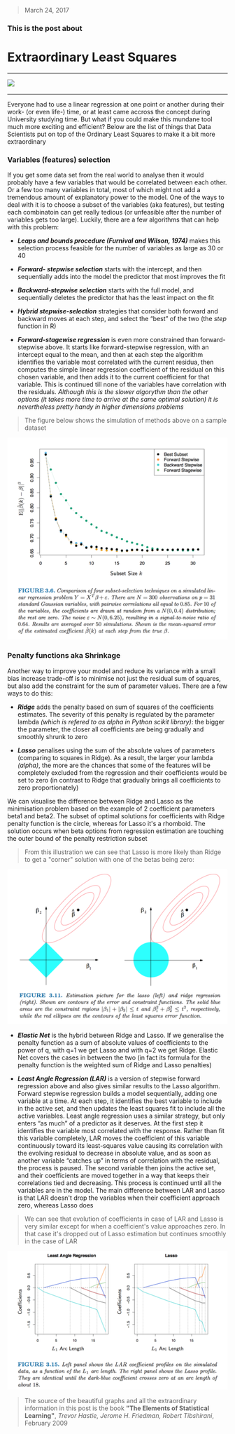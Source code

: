 > March 24, 2017

### This is the post about
 
# Extraordinary Least Squares

****

![](https://media.giphy.com/media/Q09lToTa0H3Es/giphy.gif)

****

Everyone had to use a linear regression at one point or another during their work- (or even life-) time, or at least came accross the concept during University studying time. But what if you could make this mundane tool much more exciting and efficient? Below are the list of things that Data Scientists put on top of the Ordinary Least Squares to make it a bit more extraordinary

### Variables (features) selection
   If you get some data set from the real world to analyse then it would probably have a few variables that would be correlated between each other. Or a few too many variables in total, most of which might not add a tremendous amount of explanatory power to the model. One of the ways to deal with it is to choose a subset of the variables (aka features), but testing each combinatoin can get really tedious (or unfeasible after the number of variables gets too large). Luckily, there are a few algorithms that can help with this problem: 
   
   + __*Leaps and bounds procedure (Furnival and Wilson, 1974)*__
   makes this selection process feasible for the number of variables as large as 30 or 40

  
   + __*Forward- stepwise selection*__
   starts with the intercept, and then sequentially adds into the model the predictor that most improves the fit

   + __*Backward-stepwise selection*__
   starts with the full model, and sequentially deletes the predictor that has the least impact on the fit
   
   + __*Hybrid stepwise-selection*__
   strategies that consider both forward and backward moves at each step, and select the “best” of the two (the _step_ function in    R)
   
   + __*Forward-stagewise regression*__  is even more constrained than forward-stepwise above. It starts like forward-stepwise regression, with an intercept equal to the mean, and then at each step the algorithm identifies the variable most correlated with the current residua, then computes the simple linear regression coefficient of the residual on this chosen variable, and then adds it to the current coefficient for that variable. This is continued till none of the variables have correlation with the residuals. *Although this is the slower algorythm than the other options (it takes more time to arrive at the same optimal solution) it is nevertheless pretty handy in higher dimensions problems*


 > The figure below shows the simulation of methods above on a sample dataset

   ![](post1fig1.png)
   
### Penalty functions aka Shrinkage
   Another way to improve your model and reduce its variance with a small bias increase trade-off is to minimise not just the residual sum of squares, but also add the constraint for the sum of parameter values. There are a few ways to do this:
   
   + __*Ridge*__
   adds the penalty based on sum of squares of the coefficients estimates. The severity of this penalty is regulated by the parameter lambda *(which is refered to as alpha in Python scikit library)*: the bigger the parameter, the closer all coefficients are being gradually and smoothly shrunk to zero 

  
   + __*Lasso*__
   penalises using the sum of the absolute values of parameters (comparing to squares in Ridge). As a result, the larger your lambda *(alpha)*, the more are the chances that some of the features will be completely excluded from the regression and their coefficients would be set to zero (in contrast to Ridge that gradually brings all coefficients to zero proportionately)


  We can visualise the difference between Ridge and Lasso as the minimisation problem based on the example of 2 coefficient parameters beta1 and beta2. The subset of optimal solutions for coefficients with Ridge penalty function is the circle, whereas for Lasso it's a rhomboid. The solution occurs when beta options from regression estimation are touching the outer bound of the penalty restriction subset
   
   > From this illustration we can see that Lasso is more likely than Ridge to get a "corner" solution with one of the betas being zero:
   
   ![](post1fig2.png)
   

   + __*Elastic Net*__
   is the hybrid between Ridge and Lasso. If we generalise the penalty function as a sum of absolute values of coefficients to the power of q, with q=1 we get Lasso and with q=2 we get Ridge. Elastic Net covers the cases in between the two (in fact its formula for the penalty function is the weighted sum of Ridge and Lasso penalties)
   
   + __*Least Angle Regression (LAR)*__
   is a version of stepwise forward regression above and also gives similar results to the Lasso algorithm. 
   Forward stepwise regression builds a model sequentially, adding one variable at a time. At each step, it identifies the best variable to include in the active set, and then updates the least squares fit to include all the active variables.
 Least angle regression uses a similar strategy, but only enters “as much” of a predictor as it deserves. At the first step it identifies the variable most correlated with the response. Rather than fit this variable completely, LAR moves the coefficient of this variable continuously toward its least-squares value causing its correlation with the evolving residual to decrease in absolute value, and as soon as another variable “catches up” in terms of correlation with the residual, the process is paused. The second variable then joins the active set, and their coefficients are moved together in a way that keeps their correlations tied and decreasing. This process is continued until all the variables are in the model.
 The main difference between LAR and Lasso is that LAR doesn't drop the variables when their coefficient approach zero, whereas Lasso does
 
 > We can see that evolution of coefficients in case of LAR and Lasso is very similar except for when a coefficient's value approaches zero. In that case it's dropped out of Lasso estimation but continues smoothly in the case of LAR
 
 ![](post1fig3.png)
   



> The source of the beautiful graphs and all the extraordinary information in this post is the book
> __"The Elements of Statistical Learning"__, *Trevor Hastie, Jerome H. Friedman, Robert Tibshirani*, February 2009
